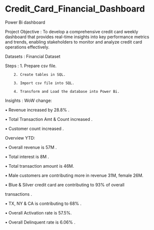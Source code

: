 # Credit_Card_Financial_Dashboard
Power Bi dashboard


Project Objective : To develop a comprehensive credit 
                    card weekly dashboard that 
                    provides real-time insights into key 
                    performance metrics and trends, 
                    enabling stakeholders to monitor 
                    and analyze credit card operations 
                    effectively.


                    
Datasets : Financial Dataset



Steps : 1. Prepare csv file.

        2. Create tables in SQL.
 
        3. Import csv file into SQL.
        
        4. Transform and Load the database into Power Bi.



Insights : WoW change: 



• Revenue increased by 28.8% .



• Total Transaction Amt & Count increased .

 

• Customer count increased  .

Overview YTD: 



• Overall revenue is 57M .



• Total interest is 8M .



• Total transaction amount is 46M.

 

• Male customers are contributing more in revenue 31M, female 26M.

 

• Blue & Silver credit card are contributing to 93% of overall 

   transactions .



• TX, NY & CA is contributing to 68% .



• Overall Activation rate is 57.5%.

 

• Overall Delinquent rate is 6.06% .
        

        
